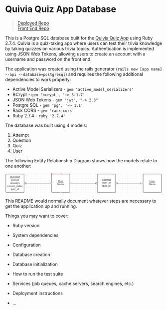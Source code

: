 # Quivia Quiz App Database
> [Deployed Repo](https://damp-island-75764.herokuapp.com/quizzes)\
> [Front End Repo](https://github.com/Calvinfr96/quiz-app-frontend)

This is a Postgre SQL database built for the [Quivia Quiz App](https://quivia-quiz-app.netlify.app/) using Ruby 2.7.4.
Quivia is a quiz-taking app where users can test their trivia knowledge by taking quizzes on various trivia topics.
Authentication is implemented using JSON Web Tokens, allowing users to create an account with a username and password on the front end.

The application was created using the rails generator (`rails new [app name] --api --database=postgresql`) and requires the following additional dependencies to work properly:
- Active Model Serializers - `gem 'active_model_serializers'`
- BCrypt - `gem 'bcrypt', '~> 3.1.7'`
- JSON Web Tokens - `gem "jwt", "~> 2.3"`
- Postgre SQL - `gem 'pg', '~> 1.1'`
- Rack CORS - `gem 'rack-cors'`
- Ruby 2.7.4 - `ruby '2.7.4'`

The database was built using 4 models:
1. Attempt
2. Question
3. Quiz
4. User

The following Entity Relationship Diagram shows how the models relate to one another:

<img src="public/Project_ERD.png" align="center" />

This README would normally document whatever steps are necessary to get the
application up and running.

Things you may want to cover:

* Ruby version

* System dependencies

* Configuration

* Database creation

* Database initialization

* How to run the test suite

* Services (job queues, cache servers, search engines, etc.)

* Deployment instructions

* ...
